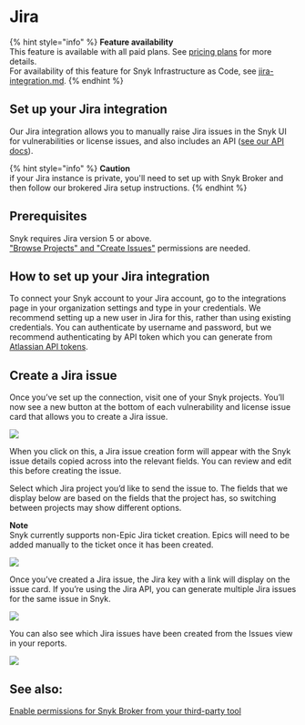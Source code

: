 # Jira

{% hint style="info" %}
**Feature availability**\
This feature is available with all paid plans. See [pricing plans](https://snyk.io/plans/) for more details.\
For availability of this feature for Snyk Infrastructure as Code, see [jira-integration.md](../../../products/snyk-infrastructure-as-code/jira-integration.md "mention").
{% endhint %}

## **Set up your Jira integration**

Our Jira integration allows you to manually raise Jira issues in the Snyk UI for vulnerabilities or license issues, and also includes an API ([see our API docs](https://snyk.docs.apiary.io/#reference/projects/project-jira-issues)).

{% hint style="info" %}
**Caution**\
if your Jira instance is private, you'll need to set up with Snyk Broker and then follow our brokered Jira setup instructions.
{% endhint %}

## **Prerequisites**

Snyk requires Jira version 5 or above.\
["Browse Projects" and "Create Issues"](https://community.atlassian.com/t5/Answers-Developer-Questions/Projects-are-not-being-returned-by-a-REST-API-call-to-createmeta/qaq-p/522042#M59700) permissions are needed.

## **How to set up your Jira integration**

To connect your Snyk account to your Jira account, go to the integrations page in your organization settings and type in your credentials. We recommend setting up a new user in Jira for this, rather than using existing credentials. You can authenticate by username and password, but we recommend authenticating by API token which you can generate from [Atlassian API tokens](https://id.atlassian.com/manage/api-tokens).

## **Create a Jira issue**

Once you’ve set up the connection, visit one of your Snyk projects. You’ll now see a new button at the bottom of each vulnerability and license issue card that allows you to create a Jira issue.

![](../../../.gitbook/assets/uuid-07abf9db-45cb-cdcd-537b-328a0c4b891e-en.png)

When you click on this, a Jira issue creation form will appear with the Snyk issue details copied across into the relevant fields. You can review and edit this before creating the issue.

Select which Jira project you’d like to send the issue to. The fields that we display below are based on the fields that the project has, so switching between projects may show different options.

**Note**\
Snyk currently supports non-Epic Jira ticket creation. Epics will need to be added manually to the ticket once it has been created.

![](../../../.gitbook/assets/uuid-67202f8e-7f70-1e84-6044-f65ec36138b3-en.png)

Once you’ve created a Jira issue, the Jira key with a link will display on the issue card. If you’re using the Jira API, you can generate multiple Jira issues for the same issue in Snyk.

![](../../../.gitbook/assets/uuid-5283ddbe-913b-1aa1-ec74-e384b0e2929b-en.png)

You can also see which Jira issues have been created from the Issues view in your reports.

![](../../../.gitbook/assets/uuid-cd4e8cae-2528-a922-5a03-5f23c42d4ac2-en.png)

## See also:

[Enable permissions for Snyk Broker from your third-party tool](https://docs.snyk.io/integrations/snyk-broker/enable-permissions-for-snyk-broker-from-your-third-party-tool)
